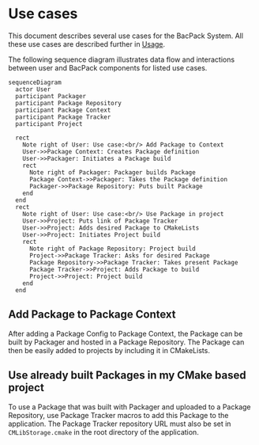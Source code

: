 # Use cases

This document describes several use cases for the BacPack System. All these use cases are described
further in [Usage](./example_usage.md).

The following sequence diagram illustrates data flow and interactions between user and BacPack
components for listed use cases.

```mermaid
sequenceDiagram
  actor User
  participant Packager
  participant Package Repository
  participant Package Context
  participant Package Tracker
  participant Project

  rect
    Note right of User: Use case:<br/> Add Package to Context
    User->>Package Context: Creates Package definition
    User->>Packager: Initiates a Package build
    rect
      Note right of Packager: Packager builds Package
      Package Context->>Packager: Takes the Package definition
      Packager->>Package Repository: Puts built Package
    end
  end
  rect
    Note right of User: Use case:<br/> Use Package in project
    User->>Project: Puts link of Package Tracker
    User->>Project: Adds desired Package to CMakeLists
    User->>Project: Initiates Project build
    rect
      Note right of Package Repository: Project build
      Project->>Package Tracker: Asks for desired Package
      Package Repository->>Package Tracker: Takes present Package
      Package Tracker->>Project: Adds Package to build
      Project->>Project: Project build
    end
  end
```

## Add Package to Package Context

After adding a Package Config to Package Context, the Package can be built by Packager and hosted
in a Package Repository. The Package can then be easily added to projects by including it in
CMakeLists.

## Use already built Packages in my CMake based project

To use a Package that was built with Packager and uploaded to a Package Repository, use Package
Tracker macros to add this Package to the application. The Package Tracker repository URL must also
be set in `CMLibStorage.cmake` in the root directory of the application.
